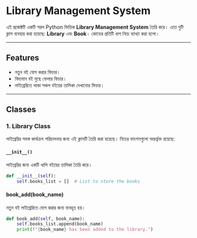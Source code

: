# Library Management System

এই প্রজেক্টটি একটি সরল Python ভিত্তিক **Library Management System** তৈরি করে। এতে দুটি ক্লাস ব্যবহার করা হয়েছে: **Library** এবং **Book**। কোডের প্রতিটি ধাপ নিচে ব্যাখ্যা করা হলো।

---

## Features
- নতুন বই যোগ করার ফিচার।
- বিদ্যমান বই মুছে ফেলার ফিচার।
- লাইব্রেরিতে থাকা সকল বইয়ের তালিকা দেখানোর ফিচার।

---

## Classes

### 1. Library Class
লাইব্রেরির সমস্ত কার্যক্রম পরিচালনার জন্য এই ক্লাসটি তৈরি করা হয়েছে। নিচের ফাংশনগুলো অন্তর্ভুক্ত রয়েছে:

#### `__init__()`
লাইব্রেরির জন্য একটি খালি বইয়ের তালিকা তৈরি করে।
```python
def __init__(self):
    self.books_list = []  # List to store the books
```

#### book_add(book_name)
নতুন বই লাইব্রেরিতে যোগ করার জন্য ব্যবহৃত হয়।
```python
def book_add(self, book_name):
    self.books_list.append(book_name)
    print(f"{book_name} has been added to the library.")
```
